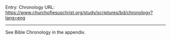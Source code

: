 Entry: Chronology
URL: https://www.churchofjesuschrist.org/study/scriptures/bd/chronology?lang=eng

---

See Bible Chronology in the appendix.
